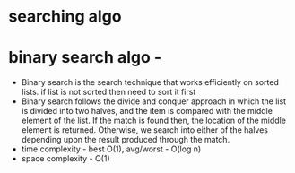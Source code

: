 # searching algo
# binary search  algo -
- Binary search is the search technique that works efficiently on sorted lists. if list is not sorted then need to sort it first
- Binary search follows the divide and conquer approach in which the list is divided into two halves, and the item is compared with the middle element of the list. If the match is found then, the location of the middle element is returned. Otherwise, we search into either of the halves depending upon the result produced through the match.
- time complexity - best O(1), avg/worst - O(log n)
- space complexity - O(1)

